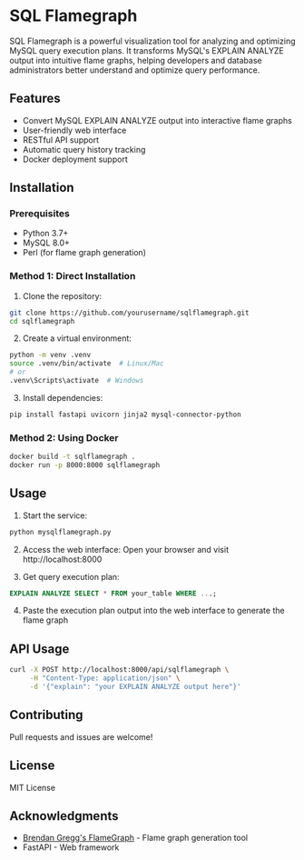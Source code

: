# SQL Flamegraph

SQL Flamegraph is a powerful visualization tool for analyzing and optimizing MySQL query execution plans. It transforms MySQL's EXPLAIN ANALYZE output into intuitive flame graphs, helping developers and database administrators better understand and optimize query performance.

## Features

- Convert MySQL EXPLAIN ANALYZE output into interactive flame graphs
- User-friendly web interface
- RESTful API support
- Automatic query history tracking
- Docker deployment support

## Installation

### Prerequisites

- Python 3.7+
- MySQL 8.0+
- Perl (for flame graph generation)

### Method 1: Direct Installation

1. Clone the repository:
```bash
git clone https://github.com/yourusername/sqlflamegraph.git
cd sqlflamegraph
```

2. Create a virtual environment:
```bash
python -m venv .venv
source .venv/bin/activate  # Linux/Mac
# or
.venv\Scripts\activate  # Windows
```

3. Install dependencies:
```bash
pip install fastapi uvicorn jinja2 mysql-connector-python
```

### Method 2: Using Docker

```bash
docker build -t sqlflamegraph .
docker run -p 8000:8000 sqlflamegraph
```

## Usage

1. Start the service:
```bash
python mysqlflamegraph.py
```

2. Access the web interface:
Open your browser and visit http://localhost:8000

3. Get query execution plan:
```sql
EXPLAIN ANALYZE SELECT * FROM your_table WHERE ...;
```

4. Paste the execution plan output into the web interface to generate the flame graph

## API Usage

```bash
curl -X POST http://localhost:8000/api/sqlflamegraph \
     -H "Content-Type: application/json" \
     -d '{"explain": "your EXPLAIN ANALYZE output here"}'
```

## Contributing

Pull requests and issues are welcome!

## License

MIT License

## Acknowledgments

- [Brendan Gregg's FlameGraph](https://github.com/brendangregg/FlameGraph) - Flame graph generation tool
- FastAPI - Web framework 